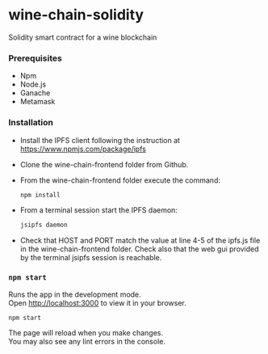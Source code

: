 # wine-chain-solidity

Solidity smart contract for a wine blockchain

### Prerequisites

- Npm
- Node.js
- Ganache
- Metamask

### Installation

- Install the IPFS client following the instruction at https://www.npmjs.com/package/ipfs
- Clone the wine-chain-frontend folder from Github.
- From the wine-chain-frontend folder execute the command:

  ```bash
  npm install
  ```

- From a terminal session start the IPFS daemon:

  ```bash
  jsipfs daemon
  ```

- Check that HOST and PORT match the value at line 4-5 of the ipfs.js file in the wine-chain-frontend folder. Check also that the web gui provided by the terminal jsipfs session is reachable.

### `npm start`

Runs the app in the development mode.\
Open [http://localhost:3000](http://localhost:3000) to view it in your browser.

```bash
npm start
```

The page will reload when you make changes.\
You may also see any lint errors in the console.
